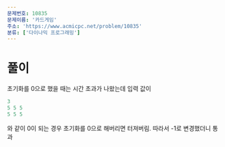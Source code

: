 ```yaml
---
문제번호: 10835
문제이름: '카드게임'
주소: 'https://www.acmicpc.net/problem/10835'
분류: ['다이나믹 프로그래밍']
---
```


# 풀이

초기화를 0으로 했을 때는 시간 초과가 나왔는데 입력 값이

```js
3
5 5 5
5 5 5
```

와 같이 0이 되는 경우 초기화를 0으로 해버리면 터져버림. 따라서 -1로 변경했더니 통과 